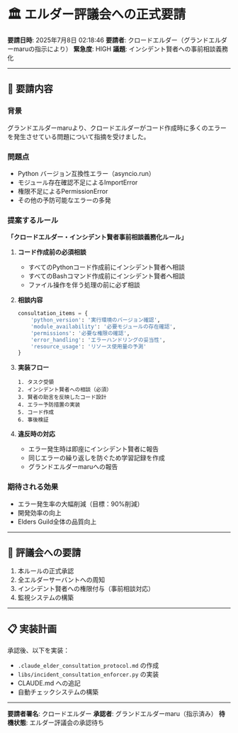 # 🏛️ エルダー評議会への正式要請

**要請日時**: 2025年7月8日 02:18:46
**要請者**: クロードエルダー（グランドエルダーmaruの指示により）
**緊急度**: HIGH
**議題**: インシデント賢者への事前相談義務化

---

## 📜 要請内容

### 背景
グランドエルダーmaruより、クロードエルダーがコード作成時に多くのエラーを発生させている問題について指摘を受けました。

### 問題点
- Python バージョン互換性エラー（asyncio.run）
- モジュール存在確認不足によるImportError
- 権限不足によるPermissionError
- その他の予防可能なエラーの多発

### 提案するルール

**「クロードエルダー・インシデント賢者事前相談義務化ルール」**

1. **コード作成前の必須相談**
   - すべてのPythonコード作成前にインシデント賢者へ相談
   - すべてのBashコマンド作成前にインシデント賢者へ相談
   - ファイル操作を伴う処理の前に必ず相談

2. **相談内容**
   ```python
   consultation_items = {
       'python_version': '実行環境のバージョン確認',
       'module_availability': '必要モジュールの存在確認',
       'permissions': '必要な権限の確認',
       'error_handling': 'エラーハンドリングの妥当性',
       'resource_usage': 'リソース使用量の予測'
   }
   ```

3. **実装フロー**
   ```
   1. タスク受領
   2. インシデント賢者への相談（必須）
   3. 賢者の助言を反映したコード設計
   4. エラー予防措置の実装
   5. コード作成
   6. 事後検証
   ```

4. **違反時の対応**
   - エラー発生時は即座にインシデント賢者に報告
   - 同じエラーの繰り返しを防ぐため学習記録を作成
   - グランドエルダーmaruへの報告

### 期待される効果
- エラー発生率の大幅削減（目標：90%削減）
- 開発効率の向上
- Elders Guild全体の品質向上

---

## 🎯 評議会への要請

1. 本ルールの正式承認
2. 全エルダーサーバントへの周知
3. インシデント賢者への権限付与（事前相談対応）
4. 監視システムの構築

---

## 📋 実装計画

承認後、以下を実装：
- `.claude_elder_consultation_protocol.md` の作成
- `libs/incident_consultation_enforcer.py` の実装
- CLAUDE.md への追記
- 自動チェックシステムの構築

---

**要請者署名**: クロードエルダー
**承認者**: グランドエルダーmaru（指示済み）
**待機状態**: エルダー評議会の承認待ち

